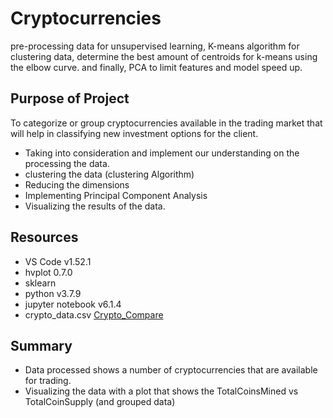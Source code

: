 # Cryptocurrencies
pre-processing data for unsupervised learning, K-means algorithm for clustering data, determine the best amount of centroids for k-means using the elbow curve. and finally, PCA to limit features and model speed up.

## Purpose of Project

To categorize or group cryptocurrencies available in the trading market that will help in classifying new investment options for the client.

- Taking into consideration and implement our understanding on the processing the data.
- clustering the data (clustering Algorithm)
- Reducing the dimensions
- Implementing Principal Component Analysis
- Visualizing the results of the data.

## Resources

- VS Code v1.52.1
- hvplot 0.7.0
- sklearn
- python v3.7.9
- jupyter notebook v6.1.4
- crypto_data.csv [Crypto_Compare](https://min-api.cryptocompare.com/data/all/coinlist)

## Summary

- Data processed shows a number of cryptocurrencies that are available for trading.
- Visualizing the data with a plot that shows the TotalCoinsMined vs TotalCoinSupply (and grouped data)
